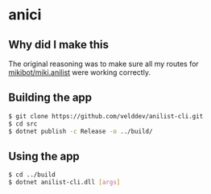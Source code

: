 # anici
## Why did I make this
The original reasoning was to make sure all my routes for [mikibot/miki.anilist](https://github.com/mikibot/miki.anilist) were working correctly.

## Building the app
```sh
$ git clone https://github.com/velddev/anilist-cli.git
$ cd src
$ dotnet publish -c Release -o ../build/
```

## Using the app
```sh
$ cd ../build
$ dotnet anilist-cli.dll [args]
```
